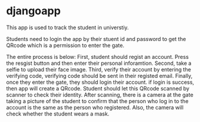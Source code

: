# djangoapp

This app is used to track the student in universtiy.

Students need to login the app by their stuent id and password to get the QRcode which is a permission to enter the gate.

The entire process is below:
First, student should regist an account. Press the resgist button and then enter their personal inforamtion.
Second, take a selfie to upload their face image.
Third, verify their account by entering the verifying code, verifying code should be sent in their registed email.
Finally, once they enter the gate, they should login their account.
if login is success, then app will create a QRcode. Student should let this QRcode scanned by scanner to check their identity.
After scanning, there is a camera at the gate taking a picture of the student to confirm that the person who log in to the account is the same as the person who registered.
Also, the camera will check whether the student wears a mask.


